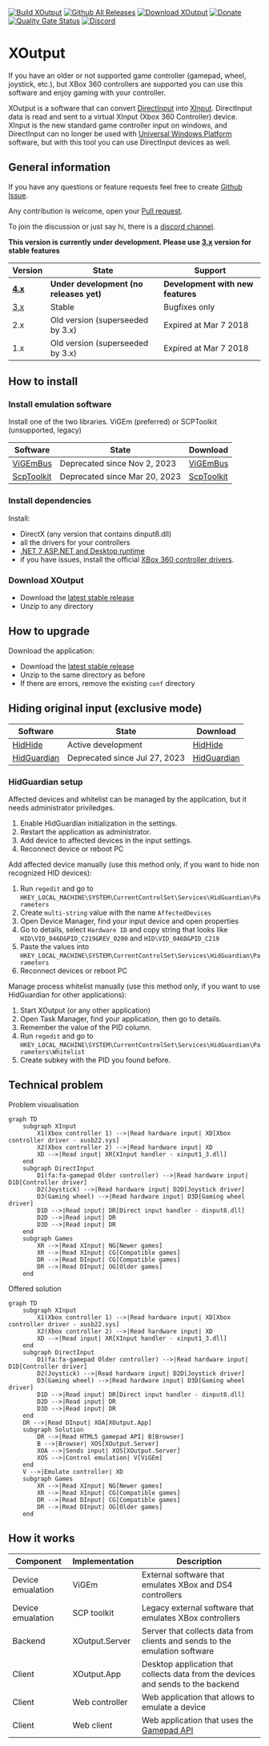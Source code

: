 [![Build XOutput](https://github.com/csutorasa/XOutput/workflows/Build%20XOutput/badge.svg)](https://github.com/csutorasa/XOutput/actions?query=branch%3Amaster)
[![Github All Releases](https://img.shields.io/github/downloads/csutorasa/XOutput/total.svg)](https://github.com/csutorasa/XOutput/releases/)
[![Download XOutput](https://img.shields.io/sourceforge/dt/xoutput.svg)](https://sourceforge.net/projects/xoutput/files/latest/download)
[![Donate](https://img.shields.io/badge/Donate-PayPal-green.svg)](https://paypal.me/csutorasa)
[![Quality Gate Status](https://sonarcloud.io/api/project_badges/measure?project=XOutput&metric=alert_status)](https://sonarcloud.io/dashboard?id=XOutput)
[![Discord](https://img.shields.io/discord/673150216169455637?label=Discord&logo=Discord)](https://discord.gg/Y628tcp)

# XOutput

If you have an older or not supported game controller (gamepad, wheel, joystick, etc.),
but XBox 360 controllers are supported you can use this software and enjoy gaming with your controller.

XOutput is a software that can convert [DirectInput](https://docs.microsoft.com/en-us/previous-versions/windows/desktop/ee416842(v=vs.85)) into [XInput](https://docs.microsoft.com/en-us/windows/win32/xinput).
DirectInput data is read and sent to a virtual XInput (Xbox 360 Controller) device.
XInput is the new standard game controller input on windows, and DirectInput can no longer be used with [Universal Windows Platform](https://docs.microsoft.com/en-us/windows/uwp/) software, but with this tool you can use DirectInput devices as well.

## General information

If you have any questions or feature requests feel free to create [Github Issue](https://github.com/csutorasa/XOutput/issues).

Any contribution is welcome, open your [Pull request](https://github.com/csutorasa/XOutput/pulls).

To join the discussion or just say hi, there is a [discord channel](https://discord.gg/Y628tcp).

**This version is currently under development. Please use [3.x](https://github.com/csutorasa/XOutput/tree/3.x) version for stable features**

| Version                                              | State                                   | Support                           |
| ---------------------------------------------------- | --------------------------------------- | --------------------------------- |
| **[4.x](https://github.com/csutorasa/XOutput)**      | **Under development (no releases yet)** | **Development with new features** |
| [3.x](https://github.com/csutorasa/XOutput/tree/3.x) | Stable                                  | Bugfixes only                     |
| 2.x                                                  | Old version (superseeded by 3.x)        | Expired at Mar 7 2018             |
| 1.x                                                  | Old version (superseeded by 3.x)        | Expired at Mar 7 2018             |

## How to install

### Install emulation software

Install one of the two libraries. ViGEm (preferred) or SCPToolkit (unsupported, legacy)

| Software                                            | State                         | Download                                                            |
| --------------------------------------------------- | ----------------------------- | ------------------------------------------------------------------- |
| [ViGEmBus](https://github.com/nefarius/ViGEmBus)    | Deprecated since Nov 2, 2023  | [ViGEmBus](https://github.com/nefarius/ViGEmBus/releases)           |
| [ScpToolkit](https://github.com/nefarius/ScpServer) | Deprecated since Mar 20, 2023 | [ScpToolkit](https://github.com/nefarius/ScpServer/releases/latest) |

### Install dependencies

Install:

-   DirectX (any version that contains dinput8.dll)
-   all the drivers for your controllers
-   [.NET 7 ASP.NET and Desktop runtime](https://dotnet.microsoft.com/download)
-   if you have issues, install the official [XBox 360 controller drivers](https://www.microsoft.com/accessories/en-gb/d/xbox-360-controller-for-windows).

### Download XOutput

-   Download the [latest stable release](https://github.com/csutorasa/XOutput/releases/latest)
-   Unzip to any directory

## How to upgrade

Download the application:

-   Download the [latest stable release](https://github.com/csutorasa/XOutput/releases/latest)
-   Unzip to the same directory as before
-   If there are errors, remove the existing `conf` directory

## Hiding original input (exclusive mode)

| Software                                               | State                         | Download                                                                                    |
| ------------------------------------------------------ | ----------------------------- | ------------------------------------------------------------------------------------------- |
| [HidHide](https://github.com/nefarius/hidhide)         | Active development            | [HidHide](https://github.com/nefarius/HidHide/releases)                                     |
| [HidGuardian](https://github.com/nefarius/hidguardian) | Deprecated since Jul 27, 2023 | [HidGuardian](https://docs.nefarius.at/projects/HidGuardian/HidGuardian-Gen1-Installation/) |

### HidGuardian setup

Affected devices and whitelist can be managed by the application, but it needs administrator priviledges.

1.  Enable HidGuardian initialization in the settings.
2.  Restart the application as administrator.
3.  Add device to affected devices in the input settings.
4.  Reconnect device or reboot PC

Add affected device manually (use this method only, if you want to hide non recognized HID devices):

1.  Run `regedit` and go to `HKEY_LOCAL_MACHINE\SYSTEM\CurrentControlSet\Services\HidGuardian\Parameters`
2.  Create `multi-string` value with the name `AffectedDevices`
3.  Open Device Manager, find your input device and open properties
4.  Go to details, select `Hardware ID` and copy string that looks like `HID\VID_046D&PID_C219&REV_0200` and `HID\VID_046D&PID_C219`
5.  Paste the values into `HKEY_LOCAL_MACHINE\SYSTEM\CurrentControlSet\Services\HidGuardian\Parameters`
6.  Reconnect devices or reboot PC

Manage process whitelist manually (use this method only, if you want to use HidGuardian for other applications):

1.  Start XOutput (or any other application)
2.  Open Task Manager, find your application, then go to details.
3.  Remember the value of the PID column.
4.  Run `regedit` and go to `HKEY_LOCAL_MACHINE\SYSTEM\CurrentControlSet\Services\HidGuardian\Parameters\Whitelist`
5.  Create subkey with the PID you found before.

## Technical problem

Problem visualisation

```mermaid
graph TD
    subgraph XInput
        X1(Xbox controller 1) -->|Read hardware input| XD[Xbox controller driver - xusb22.sys]
        X2(Xbox controller 2) -->|Read hardware input| XD
        XD -->|Read input| XR[XInput handler - xinput1_3.dll]
    end
    subgraph DirectInput
        D1(fa:fa-gamepad Older controller) -->|Read hardware input| D1D[Controller driver]
        D2(Joystick) -->|Read hardware input| D2D[Joystick driver]
        D3(Gaming wheel) -->|Read hardware input| D3D[Gaming wheel driver]
        D1D -->|Read input| DR[Direct input handler - dinput8.dll]
        D2D -->|Read input| DR
        D3D -->|Read input| DR
    end
    subgraph Games
        XR -->|Read XInput| NG[Newer games]
        XR -->|Read XInput| CG[Compatible games]
        DR -->|Read DInput| CG[Compatible games]
        DR -->|Read DInput| OG[Older games]
    end
```

Offered solution

```mermaid
graph TD
    subgraph XInput
        X1(Xbox controller 1) -->|Read hardware input| XD[Xbox controller driver - xusb22.sys]
        X2(Xbox controller 2) -->|Read hardware input| XD
        XD -->|Read input| XR[XInput handler - xinput1_3.dll]
    end
    subgraph DirectInput
        D1(fa:fa-gamepad Older controller) -->|Read hardware input| D1D[Controller driver]
        D2(Joystick) -->|Read hardware input| D2D[Joystick driver]
        D3(Gaming wheel) -->|Read hardware input| D3D[Gaming wheel driver]
        D1D -->|Read input| DR[Direct input handler - dinput8.dll]
        D2D -->|Read input| DR
        D3D -->|Read input| DR
    end
    DR -->|Read DInput| XOA[XOutput.App]
    subgraph Solution
        DR -->|Read HTML5 gamepad API| B[Browser]
        B -->|Browser| XOS[XOutput.Server]
        XOA -->|Sends input| XOS[XOutput.Server]
        XOS -->|Control emulation| V[ViGEm]
    end
    V -->|Emulate controller| XD
    subgraph Games
        XR -->|Read XInput| NG[Newer games]
        XR -->|Read XInput| CG[Compatible games]
        DR -->|Read DInput| CG[Compatible games]
        DR -->|Read DInput| OG[Older games]
    end
```

## How it works

| Component         | Implementation | Description                                                                                                                     |
| ----------------- | -------------- | ------------------------------------------------------------------------------------------------------------------------------- |
| Device emualation | ViGEm          | External software that emulates XBox and DS4 controllers                                                                        |
| Device emualation | SCP toolkit    | Legacy external software that emulates XBox controllers                                                                         |
| Backend           | XOutput.Server | Server that collects data from clients and sends to the emulation software                                                      |
| Client            | XOutput.App    | Desktop application that collects data from the devices and sends to the backend                                                |
| Client            | Web controller | Web application that allows to emulate a device                                                                                 |
| Client            | Web client     | Web application that uses the [Gamepad API](https://developer.mozilla.org/en-US/docs/Web/API/Gamepad_API/Using_the_Gamepad_API) |
